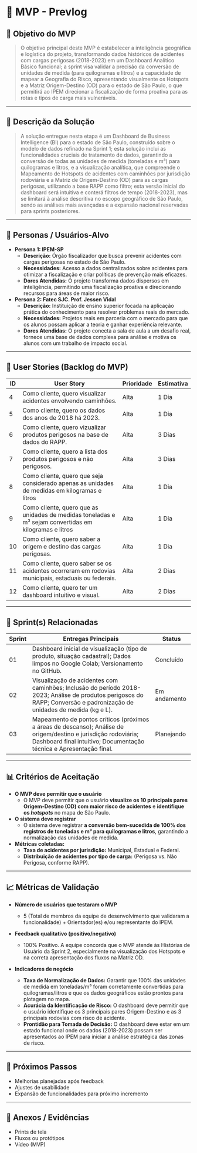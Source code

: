 # 📌 MVP - Prevlog

## 🎯 Objetivo do MVP
> O objetivo principal deste MVP é estabelecer a inteligência geográfica e logística do projeto, transformando dados históricos de acidentes com cargas perigosas (2018-2023) em um Dashboard Analítico Básico funcional; a sprint visa validar a precisão da conversão de unidades de medida (para quilogramas e litros) e a capacidade de mapear a Geografia do Risco, apresentando visualmente os Hotspots e a Matriz Origem-Destino (OD) para o estado de São Paulo, o que permitirá ao IPEM direcionar a fiscalização de forma proativa para as rotas e tipos de carga mais vulneráveis.  
 
---

## 📝 Descrição da Solução
> A solução entregue nesta etapa é um Dashboard de Business Intelligence (BI) para o estado de São Paulo, construído sobre o modelo de dados refinado na Sprint 1; esta solução inclui as funcionalidades cruciais de tratamento de dados, garantindo a conversão de todas as unidades de medida (toneladas e m³) para quilogramas e litros, e a visualização analítica, que compreende o Mapeamento de Hotspots de acidentes com caminhões por jurisdição rodoviária e a Matriz de Origem-Destino (OD) para as cargas perigosas, utilizando a base RAPP como filtro; esta versão inicial do dashboard será intuitiva e conterá filtros de tempo (2018-2023), mas se limitará à análise descritiva no escopo geográfico de São Paulo, sendo as análises mais avançadas e a expansão nacional reservadas para sprints posteriores.    

---

## 👥 Personas / Usuários-Alvo
- **Persona 1: IPEM-SP**
    * **Descrição:** Órgão fiscalizador que busca prevenir acidentes com cargas perigosas no estado de São Paulo.
    * **Necessidades:** Acesso a dados centralizados sobre acidentes para otimizar a fiscalização e criar políticas de prevenção mais eficazes.
    * **Dores Atendidas:** O projeto transforma dados dispersos em inteligência, permitindo uma fiscalização proativa e direcionando recursos para áreas de maior risco.  
- **Persona 2: Fatec SJC. Prof. Jessen Vidal**
    * **Descrição:** Instituição de ensino superior focada na aplicação prática do conhecimento para resolver problemas reais do mercado.
    * **Necessidades:** Projetos reais em parceria com o mercado para que os alunos possam aplicar a teoria e ganhar experiência relevante.
    * **Dores Atendidas:** O projeto conecta a sala de aula a um desafio real, fornece uma base de dados complexa para análise e motiva os alunos com um trabalho de impacto social.  

---

## 🔑 User Stories (Backlog do MVP)
| ID  | User Story                                                                 | Prioridade | Estimativa |
|-----|-----------------------------------------------------------------------------|------------|------------|
| 4 | Como cliente, quero visualizar acidentes envolvendo caminhões.         | Alta       | 1 Dia   |
| 5 | Como cliente, quero os dados dos anos de 2018 há 2023.         | Alta      | 1 Dia   |
| 6 |Como cliente, quero vizualizar produtos perigosos na base de dados do RAPP.| Alta | 3 Dias |
| 7 | Como cliente, quero a lista dos produtos perigosos e não perigosos. | Alta | 3 Dias |
| 8 | Como cliente, quero que seja considerado apenas as unidades de medidas em kilogramas e litros | Alta | 1 Dia |
| 9 | Como cliente, quero que as unidades de medidas toneladas e m³ sejam convertidas em kilogramas e litros | Alta | 1 Dia |
| 10 | Como cliente, quero saber a origem e destino das cargas perigosas. | Alta | 1 Dia |
| 11 | Como cliente, quero saber se os acidentes ocorreram em rodovias municipais, estaduais ou federais. | Alta | 2 Dias |
| 12 | Como cliente, quero ter um dashboard intuitivo e visual. | Alta | 2 Dias |

---

## 📅 Sprint(s) Relacionadas
| Sprint | Entregas Principais                          | Status   |
|--------|----------------------------------------------|----------|
| 01     | Dashboard inicial de visualização (tipo de produto, situação cadastral); Dados limpos no Google Colab; Versionamento no GitHub.                        | Concluído|
| 02     | Visualização de acidentes com caminhões; Inclusão do período 2018-2023; Análise de produtos perigosos do RAPP; Conversão e padronização de unidades de medida (kg e L).                           | Em andamento |
| 03     | Mapeamento de pontos críticos (próximos a áreas de descanso); Análise de origem/destino e jurisdição rodoviária; Dashboard final intuitivo; Documentação técnica e Apresentação final.                          | Planejando |

---

## 📊 Critérios de Aceitação
* **O MVP deve permitir que o usuário**
    * O MVP deve permitir que o usuário **visualize os 10 principais pares Origem-Destino (OD) com maior risco de acidentes** e **identifique os *hotspots*** no mapa de São Paulo.
* **O sistema deve registrar**
    * O sistema deve registrar **a conversão bem-sucedida de 100% dos registros de toneladas e m³ para quilogramas e litros**, garantindo a normalização das unidades de medida.
* **Métricas coletadas:**
    * **Taxa de acidentes por jurisdição:** Municipal, Estadual e Federal.
    * **Distribuição de acidentes por tipo de carga:** (Perigosa vs. Não Perigosa, conforme RAPP).

---

## 📈 Métricas de Validação
* **Número de usuários que testaram o MVP**
    * 5 (Total de membros da equipe de desenvolvimento que validaram a funcionalidade) + Orientador(es) e/ou representante do IPEM.

* **Feedback qualitativo (positivo/negativo)**
    * 100% Positivo. A equipe concorda que o MVP atende às Histórias de Usuário da Sprint 2, especialmente na visualização dos Hotspots e na correta apresentação dos fluxos na Matriz OD.

* **Indicadores de negócio**
    * **Taxa de Normalização de Dados:** Garantir que 100% das unidades de medida em toneladas/m³ foram corretamente convertidas para quilogramas/litros e que os dados geográficos estão prontos para plotagem no mapa.
    * **Acurácia da Identificação de Risco:** O dashboard deve permitir que o usuário identifique os 3 principais pares Origem-Destino e as 3 principais rodovias com risco de acidente.
    * **Prontidão para Tomada de Decisão:** O dashboard deve estar em um estado funcional onde os dados (2018-2023) possam ser apresentados ao IPEM para iniciar a análise estratégica das zonas de risco.  

---

## 🚀 Próximos Passos
- Melhorias planejadas após feedback  
- Ajustes de usabilidade  
- Expansão de funcionalidades para próximo incremento  

---

## 📂 Anexos / Evidências
- Prints de tela  
- Fluxos ou protótipos  
- Vídeo (MVP)  
